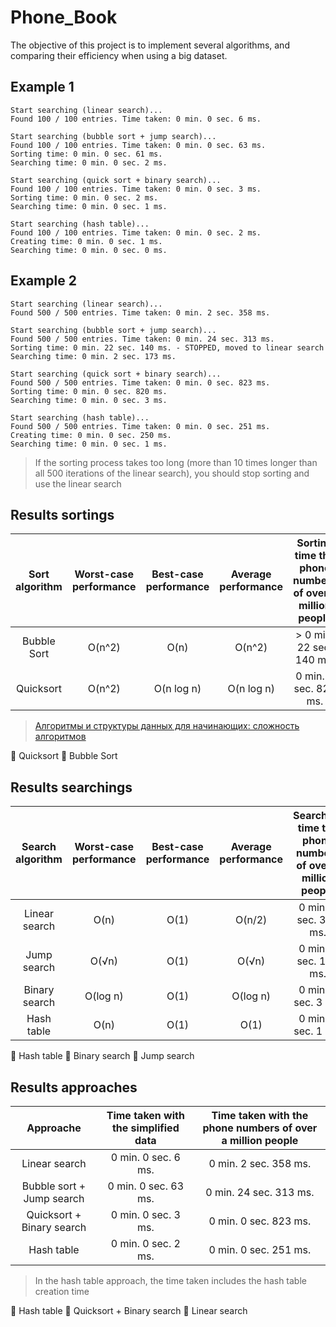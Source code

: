 # Phone_Book
The objective of this project is to implement several algorithms, and comparing their efficiency when using a big dataset.
## Example 1
```
Start searching (linear search)...
Found 100 / 100 entries. Time taken: 0 min. 0 sec. 6 ms.

Start searching (bubble sort + jump search)...
Found 100 / 100 entries. Time taken: 0 min. 0 sec. 63 ms.
Sorting time: 0 min. 0 sec. 61 ms.
Searching time: 0 min. 0 sec. 2 ms.

Start searching (quick sort + binary search)...
Found 100 / 100 entries. Time taken: 0 min. 0 sec. 3 ms.
Sorting time: 0 min. 0 sec. 2 ms.
Searching time: 0 min. 0 sec. 1 ms.

Start searching (hash table)...
Found 100 / 100 entries. Time taken: 0 min. 0 sec. 2 ms.
Creating time: 0 min. 0 sec. 1 ms.
Searching time: 0 min. 0 sec. 0 ms.
```
## Example 2
```
Start searching (linear search)...
Found 500 / 500 entries. Time taken: 0 min. 2 sec. 358 ms.

Start searching (bubble sort + jump search)...
Found 500 / 500 entries. Time taken: 0 min. 24 sec. 313 ms.
Sorting time: 0 min. 22 sec. 140 ms. - STOPPED, moved to linear search
Searching time: 0 min. 2 sec. 173 ms.

Start searching (quick sort + binary search)...
Found 500 / 500 entries. Time taken: 0 min. 0 sec. 823 ms.
Sorting time: 0 min. 0 sec. 820 ms.
Searching time: 0 min. 0 sec. 3 ms.

Start searching (hash table)...
Found 500 / 500 entries. Time taken: 0 min. 0 sec. 251 ms.
Creating time: 0 min. 0 sec. 250 ms.
Searching time: 0 min. 0 sec. 1 ms.
```
>If the sorting process takes too long (more than 10 times longer than all 500 iterations of the linear search), you should stop sorting and use the linear search
## Results sortings
|Sort algorithm|Worst-case performance|Best-case performance|Average performance|Sorting time the phone numbers of over a million people|
|:------------:|:--------------------:|:-------------------:|:-----------------:|:-----------------------------------------------------:|
|Bubble Sort   |O(n^2)                |O(n)                 |O(n^2)             |> 0 min. 22 sec. 140 ms.                               |
|Quicksort     |O(n^2)                |O(n log n)           |O(n log n)         |0 min. 0 sec. 820 ms.                                  |
> [Алгоритмы и структуры данных для начинающих: сложность алгоритмов](https://tproger.ru/translations/algorithms-and-data-structures/)

:1st_place_medal: Quicksort
:2nd_place_medal: Bubble Sort
## Results searchings
|Search algorithm|Worst-case performance|Best-case performance|Average performance|Searching time the phone numbers of over a million people|
|:--------------:|:--------------------:|:-------------------:|:-----------------:|:-------------------------------------------------------:|
|Linear search   |O(n)                  |O(1)                 |O(n/2)             |0 min. 2 sec. 358 ms.                                    |
|Jump search     |O(√n)                 |O(1)                 |O(√n)              |0 min. 2 sec. 173 ms.                                    |
|Binary search   |O(log n)              |O(1)                 |O(log n)           |0 min. 0 sec. 3 ms.                                      |
|Hash table      |O(n)                  |O(1)                 |O(1)               |0 min. 0 sec. 1 ms.                                      |

:1st_place_medal: Hash table
:2nd_place_medal: Binary search
:3rd_place_medal: Jump search
## Results approaches
|Approache                |Time taken with the simplified data|Time taken with the phone numbers of over a million people|
|:-----------------------:|:---------------------------------:|:--------------------------------------------------------:|
|Linear search            |0 min. 0 sec. 6 ms.                |0 min. 2 sec. 358 ms.                                     |
|Bubble sort + Jump search                  |0 min. 0 sec. 63 ms.               |0 min. 24 sec. 313 ms.                                      |
|Quicksort + Binary search|0 min. 0 sec. 3 ms.                |0 min. 0 sec. 823 ms.                                     |
|Hash table               |0 min. 0 sec. 2 ms.                |0 min. 0 sec. 251 ms.                                     |
>In the hash table approach, the time taken includes the hash table creation time

:1st_place_medal: Hash table
:2nd_place_medal: Quicksort + Binary search
:3rd_place_medal: Linear search
